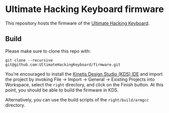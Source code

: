 # Ultimate Hacking Keyboard firmware

This repository hosts the firmware of the [Ultimate Hacking Keyboard](https://ultimatehackingkeyboard.com/).

## Build

Please make sure to clone this repo with:

`git clone --recursive git@github.com:UltimateHackingKeyboard/firmware.git`

You're encouraged to install the [Kinetis Design Studio (KDS) IDE](http://www.nxp.com/products/software-and-tools/run-time-software/kinetis-software-and-tools/ides-for-kinetis-mcus/kinetis-design-studio-integrated-development-environment-ide:KDS_IDE) and import the project by invoking File -> Import -> General -> Existing Projects into Workspace, select the `right` directory, and click on the Finish button. At this point, you should be able to build the firmware in KDS.

Alternatively, you can use the build scripts of the `right/build/armgcc` directory.
